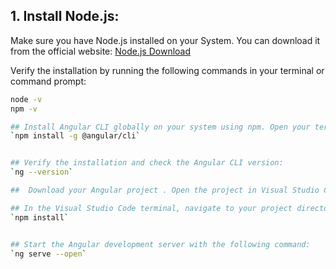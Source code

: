 
## 1. Install Node.js:

Make sure you have Node.js installed on your System. You can download it from the official website: [Node.js Download](https://nodejs.org/en/download)

Verify the installation by running the following commands in your terminal or command prompt:
```bash
node -v
npm -v

## Install Angular CLI globally on your system using npm. Open your terminal or command prompt and run:
`npm install -g @angular/cli`


## Verify the installation and check the Angular CLI version:
`ng --version`

##  Download your Angular project . Open the project in Visual Studio Code .

## In the Visual Studio Code terminal, navigate to your project directory and install project dependencies: 
`npm install`


## Start the Angular development server with the following command:
`ng serve --open`




